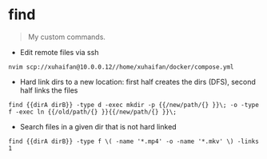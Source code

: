 # find

> My custom commands.

- Edit remote files via ssh

`nvim scp://xuhaifan@10.0.0.12//home/xuhaifan/docker/compose.yml`

- Hard link dirs to a new location: first half creates the dirs (DFS), second half links the files

`find {{dirA dirB}} -type d -exec mkdir -p {{/new/path/{} }}\; -o -type f -exec ln {{/old/path/{} }}{{/new/path/{} }}\;`

- Search files in a given dir that is not hard linked

`find {{dirA dirB}} -type f \( -name '*.mp4' -o -name '*.mkv' \) -links 1`
